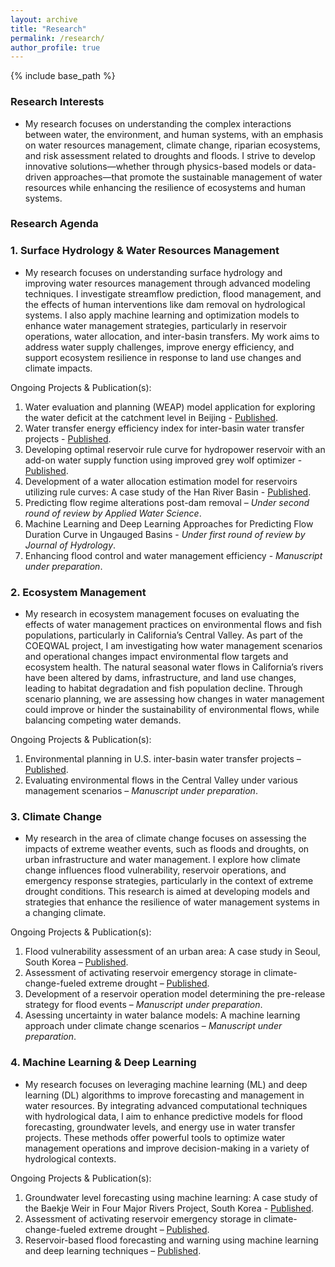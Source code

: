 ```yaml
---
layout: archive
title: "Research"
permalink: /research/
author_profile: true
---
```


{% include base_path %}

### Research Interests
* My research focuses on understanding the complex interactions between water, the environment, and human systems, with an emphasis on water resources management, climate change, riparian ecosystems, and risk assessment related to droughts and floods. I strive to develop innovative solutions—whether through physics-based models or data-driven approaches—that promote the sustainable management of water resources while enhancing the resilience of ecosystems and human systems.

### Research Agenda

### **1.	Surface Hydrology & Water Resources Management** 
* My research focuses on understanding surface hydrology and improving water resources management through advanced modeling techniques. I investigate streamflow prediction, flood management, and the effects of human interventions like dam removal on hydrological systems. I also apply machine learning and optimization models to enhance water management strategies, particularly in reservoir operations, water allocation, and inter-basin transfers. My work aims to address water supply challenges, improve energy efficiency, and support ecosystem resilience in response to land use changes and climate impacts.

Ongoing Projects & Publication(s):
1.	Water evaluation and planning (WEAP) model application for exploring the water deficit at the catchment level in Beijing - [Published](https://doi.org/10.5004/dwt.2018.22332).
2.	Water transfer energy efficiency index for inter-basin water transfer projects - [Published](https://onlinelibrary.wiley.com/doi/10.1111/wej.12929).
3.	Developing optimal reservoir rule curve for hydropower reservoir with an add-on water supply function using improved grey wolf optimizer - [Published](https://doi.org/10.1007/s11269-023-03478-0).
4.	Development of a water allocation estimation model for reservoirs utilizing rule curves: A case study of the Han River Basin - [Published](https://doi.org/10.3390/w15203555).
5.	Predicting flow regime alterations post-dam removal – _Under second round of review by Applied Water Science_.
6.	Machine Learning and Deep Learning Approaches for Predicting Flow Duration Curve in Ungauged Basins - _Under first round of review by Journal of Hydrology_.
7.	Enhancing flood control and water management efficiency - _Manuscript under preparation_.

### **2.	Ecosystem Management**
* My research in ecosystem management focuses on evaluating the effects of water management practices on environmental flows and fish populations, particularly in California’s Central Valley. As part of the COEQWAL project, I am investigating how water management scenarios and operational changes impact environmental flow targets and ecosystem health. The natural seasonal water flows in California’s rivers have been altered by dams, infrastructure, and land use changes, leading to habitat degradation and fish population decline. Through scenario planning, we are assessing how changes in water management could improve or hinder the sustainability of environmental flows, while balancing competing water demands.

Ongoing Projects & Publication(s):
1.	Environmental planning in U.S. inter-basin water transfer projects – [Published](http://doi.org/10.3389/fenvs.2024.1489917).
2.	Evaluating environmental flows in the Central Valley under various management scenarios – _Manuscript under preparation_.

### **3.	Climate Change**
* My research in the area of climate change focuses on assessing the impacts of extreme weather events, such as floods and droughts, on urban infrastructure and water management. I explore how climate change influences flood vulnerability, reservoir operations, and emergency response strategies, particularly in the context of extreme drought conditions. This research is aimed at developing models and strategies that enhance the resilience of water management systems in a changing climate.

Ongoing Projects & Publication(s):
1.	Flood vulnerability assessment of an urban area: A case study in Seoul, South Korea – [Published](https://doi.org/10.3390/w15111979).
2.	Assessment of activating reservoir emergency storage in climate-change-fueled extreme drought – [Published](https://doi.org/10.3390/w14203242).
3.	Development of a reservoir operation model determining the pre-release strategy for flood events – _Manuscript under preparation_.
4.	Asessing uncertainty in water balance models: A machine learning approach
under climate change scenarios – _Manuscript under preparation_.

### **4.	Machine Learning & Deep Learning**
* My research focuses on leveraging machine learning (ML) and deep learning (DL) algorithms to improve forecasting and management in water resources. By integrating advanced computational techniques with hydrological data, I aim to enhance predictive models for flood forecasting, groundwater levels, and energy use in water transfer projects. These methods offer powerful tools to optimize water management operations and improve decision-making in a variety of hydrological contexts.

Ongoing Projects & Publication(s):
1.	Groundwater level forecasting using machine learning: A case study of the Baekje Weir in Four Major Rivers Project, South Korea - [Published](https://doi.org/10.1029/2022WR032779).
2.	Assessment of activating reservoir emergency storage in climate-change-fueled extreme drought – [Published](https://doi.org/10.3390/w14203242).
3.	Reservoir-based flood forecasting and warning using machine learning and deep learning techniques – [Published](https://doi.org/10.1007/s13201-024-02298-w).
